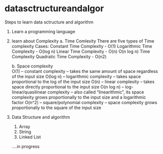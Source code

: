 # datasctructureandalgor
Steps to learn data sctructure and algorithm 

1. Learn a programming language
2. learn about Complexity
   a. Time Comlexity 
       There are five types of Time complexity Cases:
       Constant Time Complexity - O(1)
       Logarithmic Time Complexity - O(log n)
       Linear Time Complexity - O(n)
       O(n log n) Time Complexity
       Quadratic Time Complexity - O(n2)

   b. Space complexity     
    O(1) – constant complexity – takes the same amount of space regardless of the input size
    O(log n) – logarithmic complexity – takes space proportional to the log of the input size
    O(n) – linear complexity – takes space directly proportional to the input size
    O(n log n) – log-linear/quasilinear complexity – also called “linearithmic”, its space complexity grows proportionally to the input size and a logarithmic factor
    O(n^2) – square/polynomial complexity – space complexity grows proportionally to the square of the input size

3. Data Structure and algorithm 
   1. Array
   2. String
   3. Linked List
   
   
   ....in progress
   
